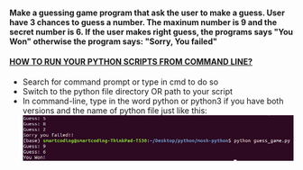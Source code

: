 #### Make a guessing game program that ask the user to make a guess. User have 3 chances to guess a number. The maxinum number is 9 and the secret number is 6. If the user makes right guess, the programs says "You Won" otherwise the program says: "Sorry, You failed"
#### [HOW TO RUN YOUR PYTHON SCRIPTS FROM COMMAND LINE?](https://docs.python.org/3/faq/windows.html)
* Search for command prompt or type in cmd to do so
* Switch to the python file directory OR path to your script
* In command-line, type in the word python or python3 if you have both versions and the name of python file just like this:
![Run Python Script](https://github.com/MishiCodes/Python/blob/master/Guessing%20Game/Screenshot%20from%202020-01-03%2002-45-07.png)
